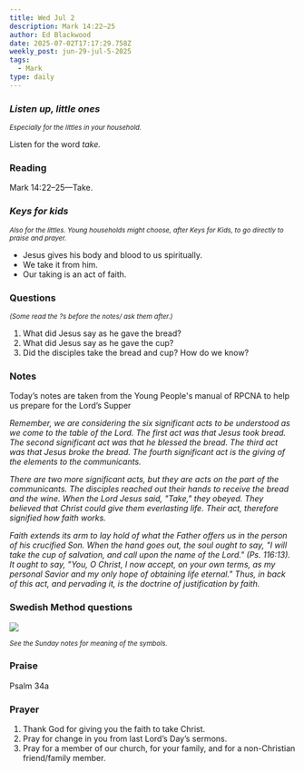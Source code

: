 ```yaml
---
title: Wed Jul 2
description: Mark 14:22–25
author: Ed Blackwood
date: 2025-07-02T17:17:29.758Z
weekly_post: jun-29-jul-5-2025
tags:
  - Mark
type: daily
---
```

### *Listen up, little ones*

<div><small><i>Especially for the littles in your household.</i></small></div>

Listen for the word *take.*

### Reading

Mark 14:22–25—Take.

### *Keys for kids*

<div><small><i>Also for the littles. Young households might choose, after Keys for Kids, to go directly to praise and prayer.</i></small></div>

* Jesus gives his body and blood to us spiritually.
* We take it from him.
* Our taking is an act of faith.

### Questions

<div><small><i>(Some read the ?s before the notes/ ask them after.)</i></small></div>

1. What did Jesus say as he gave the bread?
2. What did Jesus say as he gave the cup?
3. Did the disciples take the bread and cup? How do we know?

### Notes

Today’s notes are taken from the Young People's manual of RPCNA to help us prepare for the Lord’s Supper

*Remember, we are considering the six significant acts to be understood as we come to the table of the Lord. The first act was that Jesus took bread. The second significant act was that he blessed the bread. The third act was that Jesus broke the bread. The fourth significant act is the giving of the elements to the communicants.*

*There are two more significant acts, but they are acts on the part of the communicants. The disciples reached out their hands to receive the bread and the wine.  When the Lord Jesus said, "Take," they obeyed.  They believed that Christ could give them everlasting life.  Their act, therefore signified how faith works.*

*Faith extends its arm to lay hold of what the Father offers us in the person of his crucified Son.  When the hand goes out, the soul ought to say, "I will take the cup of salvation, and call upon the name of the Lord." (Ps. 116:13).  It ought to say, "You, O Christ, I now accept, on your own terms, as my personal Savior and my only hope of obtaining life eternal."  Thus, in back of this act, and pervading it, is the doctrine of justification by faith.*

### Swedish Method questions

![](/static/img/family_worship_study_ed-swedish_questions.png)

<div><small><i>See the Sunday notes for meaning of the symbols.</i></small></div>

### Praise

P﻿salm 34a

### Prayer

1. Thank God for giving you the faith to take Christ.
2. Pray for change in you from last Lord’s Day’s sermons.
3. Pray for a member of our church, for your family, and for a non-Christian friend/family member.